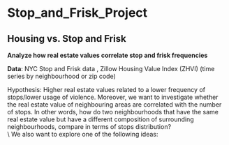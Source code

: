 # Stop_and_Frisk_Project

## Housing vs. Stop and Frisk

**Analyze how real estate values correlate stop and frisk frequencies**  

**Data**: NYC Stop and Frisk data , Zillow Housing Value Index (ZHVI)  (time series by neighbourhood or zip code)  

Hypothesis: Higher real estate values related to a lower frequency of stops/lower usage of violence. Moreover, we want to investigate whether the real estate value of neighbouring areas are correlated with the number of stops. In other words, how do two neighbourhoods that have the same real estate value but have a different composition of surrounding neighbourhoods, compare in terms of stops distribution?   
\\
We also want to explore one of the following ideas: